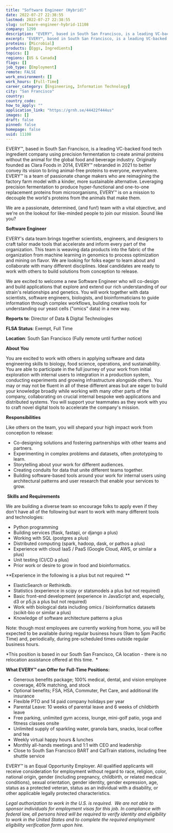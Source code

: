 ```yaml
---
title: "Software Engineer (Hybrid)"
date: 2022-07-27 22:38:55
lastmod: 2022-07-27 22:38:55
slug: software-engineer-hybrid-11108
company: 1299
description: "EVERY™, based in South San Francisco, is a leading VC-backed food tech ingredient company using precision fermentation to create animal proteins without the animal for the global food and beverage industry. Originally founded as Clara Foods in 2014, EVERY™ rebranded in 2021 to better convey its vision to bring animal-free proteins to everyone, everywhere. EVERY™ is a team of passionate change makers who are reimagining the factory farm model with a kinder, more sustainable alternative."
excerpt: "EVERY™, based in South San Francisco, is a leading VC-backed food tech ingredient company using precision fermentation to create animal proteins without the animal for the global food and beverage industry. Originally founded as Clara Foods in 2014, EVERY™ rebranded in 2021 to better convey its vision to bring animal-free proteins to everyone, everywhere. EVERY™ is a team of passionate change makers who are reimagining the factory farm model with a kinder, more sustainable alternative."
proteins: [Microbial]
products: [Eggs, Ingredients]
topics: []
regions: [US & Canada]
flags: []
job_type: [Employment]
remote: FALSE
work_environment: []
work_hours: [Full-Time]
career_category: [Engineering, Information Technology]
city: "San Francisco"
country: 
country_code: 
how_to_apply: ""
application_link: "https://grnh.se/44422f444us"
images: []
draft: false
pinned: false
homepage: false
uuid: 11108
---
```

EVERY™, based in South San Francisco, is a leading VC-backed food tech
ingredient company using precision fermentation to create animal
proteins without the animal for the global food and beverage industry.
Originally founded as Clara Foods in 2014, EVERY™ rebranded in 2021 to
better convey its vision to bring animal-free proteins to everyone,
everywhere. EVERY™ is a team of passionate change makers who are
reimagining the factory farm model with a kinder, more sustainable
alternative. Leveraging precision fermentation to produce
hyper-functional and one-to-one replacement proteins from
microorganisms, EVERY™ is on a mission to decouple the world's proteins
from the animals that make them.

We are a passionate, determined, (and fun!) team with a vital objective,
and we\'re on the lookout for like-minded people to join our mission.
Sound like you?

**Software Engineer**

EVERY's data team brings together scientists, engineers, and designers
to craft tailor made tools that accelerate and inform every part of the
organization. This team is weaving data products into the fabric of the
organization from machine learning in genomics to process optimization
and mining on flavor. We are looking for folks eager to learn about and
collaborate with many different disciplines. Ideal candidates are ready
to work with others to build solutions from conception to release.

We are excited to welcome a new Software Engineer who will co-design and
build applications that explore and extend our rich understanding of our
strain's relationships and genetics. You will work together with data
scientists, software engineers, biologists, and bioinformaticians to
guide information through complex workflows, building creative tools for
understanding our yeast cells ("omics" data) in a new way.

**Reports to**: Director of Data & Digital Technologies

**FLSA Status**: Exempt, Full Time

**Location**: South San Francisco (Fully remote until further notice)

**About You**

You are excited to work with others in applying software and data
engineering skills to biology, food science, operations, and
sustainability. You are able to participate in the full journey of your
work from initial exploration with internal users to integration in a
production system, conducting experiments and growing infrastructure
alongside others. You may or may not be fluent in all of these different
areas but are eager to build your knowledge broadly while working with
many other parts of the company, collaborating on crucial internal
bespoke web applications and distributed systems. You will support your
teammates as they work with you to craft novel digital tools to
accelerate the company's mission.

**Responsibilities**

Like others on the team, you will shepard your high impact work from
conception to release:

-   Co-designing solutions and fostering partnerships with other teams
    and partners.
-   Experimenting in complex problems and datasets, often prototyping to
    learn.
-   Storytelling about your work for different audiences.
-   Creating conduits for data that unite different teams together.
-   Building software-based tools around your work for internal users
    using architectural patterns and user research that enable your
    services to grow.

 **Skills and Requirements**

We are building a diverse team so encourage folks to apply even if they
don't have all of the following but want to work with many different
tools and technologies:

-   Python programming
-   Building services (flask, fastapi, or django a plus)
-   Working with SQL (postgres a plus)
-   Distributed computing (spark, hadoop, dask, or pathos a plus)
-   Experience with cloud IaaS / PaaS (Google Cloud, AWS, or similar a
    plus)
-   Unit testing (CI/CD a plus)
-   Prior work or desire to grow in food and bioinformatics.

**Experience in the following is a plus but not required: **

-   ElasticSearch or Rethinkdb.
-   Statistics (experience in scipy or statsmodels a plus but not
    required)
-   Basic front-end development (experience in JavaScript and,
    especially, d3 or p5.js a plus but not required)
-   Work with biological data including omics / bioinformatics datasets
    (scikit-bio or similar a plus)
-   Knowledge of software architecture patterns a plus

Note: though most employees are currently working from home, you will be
expected to be available during regular business hours (9am to 5pm
Pacific Time) and, periodically, during pre-scheduled times outside
regular business hours.

*This position is based in our South San Francisco, CA location - there
is no relocation assistance offered at this time.  *

**What EVERY™ can Offer for Full-Time Positions:**

-   Generous benefits package; 100% medical, dental, and vision employee
    coverage, 401k matching, and stock
-   Optional benefits; FSA, HSA, Commuter, Pet Care, and additional life
    insurance
-   Flexible PTO and 14 paid company holidays per year
-   Parental Leave: 10 weeks of parental leave and 6 weeks of childbirth
    leave
-   Free parking, unlimited gym access, lounge, mini-golf patio, yoga
    and fitness classes onsite
-   Unlimited supply of sparkling water, granola bars, snacks, local
    coffee and tea
-   Weekly virtual happy hours & lunches
-   Monthly all-hands meetings and 1:1 with CEO and leadership
-   Close to South San Francisco BART and CalTrain stations, including
    free shuttle service

EVERY™ is an Equal Opportunity Employer. All qualified applicants will
receive consideration for employment without regard to race, religion,
color, national origin, gender (including pregnancy, childbirth, or
related medical conditions), sexual orientation, gender identity, gender
expression, age, status as a protected veteran, status as an individual
with a disability, or other applicable legally protected
characteristics.

*Legal authorization to work in the U.S. is required.  We are not able
to sponsor individuals for employment visas for this job. In compliance
with federal law, all persons hired will be required to verify identity
and eligibility to work in the United States and to complete the
required employment eligibility verification form upon hire.*

